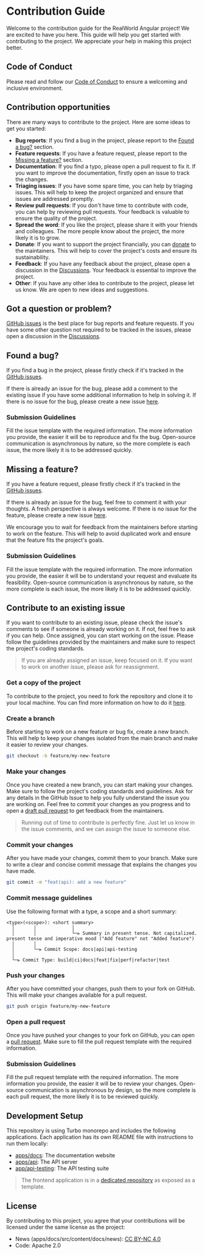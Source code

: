 # Contribution Guide

Welcome to the contribution guide for the RealWorld Angular project! We are excited to have you here. This guide will help you get started with contributing to the project. We appreciate your help in making this project better.

## Code of Conduct

Please read and follow our [Code of Conduct](https://github.com/realworld-angular/realworld-angular?tab=coc-ov-file) to ensure a welcoming and inclusive environment.

## Contribution opportunities

There are many ways to contribute to the project. Here are some ideas to get you started:

- **Bug reports**: If you find a bug in the project, please report to the [Found a bug?](#found-a-bug) section.
- **Feature requests**: If you have a feature request, please report to the [Missing a feature?](#missing-a-feature) section.
- **Documentation**: If you find a typo, please open a pull request to fix it. If you want to improve the documentation, firstly open an issue to track the changes.
- **Triaging issues**: If you have some spare time, you can help by triaging issues. This will help to keep the project organized and ensure that issues are addressed promptly.
- **Review pull requests**: If you don't have time to contribute with code, you can help by reviewing pull requests. Your feedback is valuable to ensure the quality of the project.
- **Spread the word**: If you like the project, please share it with your friends and colleagues. The more people know about the project, the more likely it is to grow.
- **Donate**: If you want to support the project financially, you can [donate](https://buymeacoffee.com/geromegrignon) to the maintainers. This will help to cover the project's costs and ensure its sustainability.
- **Feedback**: If you have any feedback about the project, please open a discussion in the [Discussions](https://github.com/orgs/realworld-angular/discussions). Your feedback is essential to improve the project.
- **Other**: If you have any other idea to contribute to the project, please let us know. We are open to new ideas and suggestions.

## Got a question or problem?

[GitHub issues](https://github.com/realworld-angular/realworld-angular/issues) is the best place for bug reports and feature requests.
If you have some other question not required to be tracked in the issues, please open a discussion in the [Discussions](https://github.com/orgs/realworld-angular/discussions).

## Found a bug?

If you find a bug in the project, please firstly check if it's tracked in the [GitHub issues](https://github.com/realworld-angular/realworld-angular/issues).

If there is already an issue for the bug, please add a comment to the existing issue if you have some additional information to help in solving it.
If there is no issue for the bug, please create a new issue [here](https://github.com/realworld-angular/realworld-angular/issues/new/choose).

### Submission Guidelines

Fill the issue template with the required information. The more information you provide, the easier it will be to reproduce and fix the bug.
Open-source communication is asynchronous by nature, so the more complete is each issue, the more likely it is to be addressed quickly.

## Missing a feature?

If you have a feature request, please firstly check if it's tracked in the [GitHub issues](https://github.com/realworld-angular/realworld-angular/issues).

If there is already an issue for the bug, feel free to comment it with your thoughts. A fresh perspective is always welcome.
If there is no issue for the feature, please create a new issue [here](https://github.com/realworld-angular/realworld-angular/issues/new/choose).

We encourage you to wait for feedback from the maintainers before starting to work on the feature. This will help to avoid duplicated work and ensure that the feature fits the project's goals.

### Submission Guidelines

Fill the issue template with the required information. The more information you provide, the easier it will be to understand your request and evaluate its feasibility.
Open-source communication is asynchronous by nature, so the more complete is each issue, the more likely it is to be addressed quickly.

## Contribute to an existing issue

If you want to contribute to an existing issue, please check the issue's comments to see if someone is already working on it. If not, feel free to ask if you can help.
Once assigned, you can start working on the issue. Please follow the guidelines provided by the maintainers and make sure to respect the project's coding standards.

> If you are already assigned an issue, keep focused on it. If you want to work on another issue, please ask for reassignment.

### Get a copy of the project

To contribute to the project, you need to fork the repository and clone it to your local machine. You can find more information on how to do it [here](https://docs.github.com/en/get-started/quickstart/fork-a-repo).

### Create a branch

Before starting to work on a new feature or bug fix, create a new branch. This will help to keep your changes isolated from the main branch and make it easier to review your changes.

```bash
git checkout -b feature/my-new-feature
```

### Make your changes

Once you have created a new branch, you can start making your changes. Make sure to follow the project's coding standards and guidelines.
Ask for any details in the GitHub Issue to help you fully understand the issue you are working on.
Feel free to commit your changes as you progress and to open a [draft pull request](https://github.blog/2019-02-14-introducing-draft-pull-requests/) to get feedback from the maintainers.

> Running out of time to contribute is perfectly fine. Just let us know in the issue comments, and we can assign the issue to someone else.

### Commit your changes

After you have made your changes, commit them to your branch. Make sure to write a clear and concise commit message that explains the changes you have made.

```bash
git commit -m "feat(api): add a new feature"
```

### Commit message guidelines

Use the following format with a type, a scope and a short summary:

```
<type>(<scope>): <short summary>
  │       │             │
  │       │             └─⫸ Summary in present tense. Not capitalized. present tense and imperative mood ("Add feature" not "Added feature")
  │       │
  │       └─⫸ Commit Scope: docs|api|api-testing
  │
  └─⫸ Commit Type: build|ci|docs|feat|fix|perf|refactor|test
```


### Push your changes

After you have committed your changes, push them to your fork on GitHub. This will make your changes available for a pull request.

```bash
git push origin feature/my-new-feature
```

### Open a pull request

Once you have pushed your changes to your fork on GitHub, you can open a [pull request](https://github.com/realworld-angular/realworld-angular/pulls). Make sure to fill the pull request template with the required information.

### Submission Guidelines

Fill the pull request template with the required information. The more information you provide, the easier it will be to review your changes.
Open-source communication is asynchronous by design, so the more complete is each pull request, the more likely it is to be reviewed quickly.

## Development Setup

This repository is using Turbo monorepo and includes the following applications. Each application has its own README file with instructions to run them locally:

- [apps/docs](./apps/docs/README.md): The documentation website
- [apps/api](./apps/api/README.md): The API server
- [app/api-testing](./apps/api-testing/README.md): The API testing suite

> The frontend application is in a [dedicated repository](https://github.com/realworld-angular/realworld-angular-template) as exposed as a template.


## License

By contributing to this project, you agree that your contributions will be licensed under the same license as the project:

- News (apps/docs/src/content/docs/news): [CC BY-NC 4.0](https://creativecommons.org/licenses/by-nc/4.0/)
- Code: Apache 2.0
